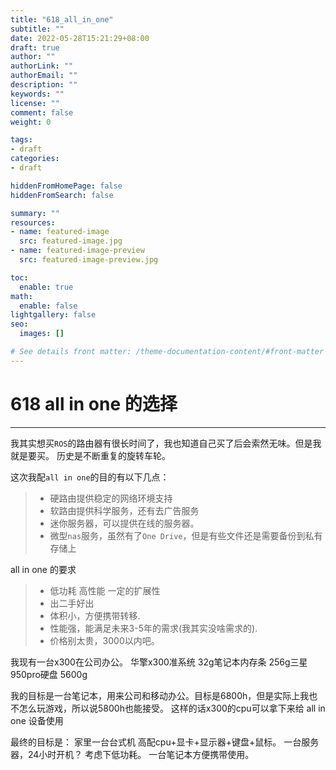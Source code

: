 ```yaml
---
title: "618_all_in_one"
subtitle: ""
date: 2022-05-28T15:21:29+08:00
draft: true
author: ""
authorLink: ""
authorEmail: ""
description: ""
keywords: ""
license: ""
comment: false
weight: 0

tags:
- draft
categories:
- draft

hiddenFromHomePage: false
hiddenFromSearch: false

summary: ""
resources:
- name: featured-image
  src: featured-image.jpg
- name: featured-image-preview
  src: featured-image-preview.jpg

toc:
  enable: true
math:
  enable: false
lightgallery: false
seo:
  images: []

# See details front matter: /theme-documentation-content/#front-matter
---
```


# 618 all in one 的选择

------
我其实想买`ROS`的路由器有很长时间了，我也知道自己买了后会索然无味。但是我就是要买。 历史是不断重复的旋转车轮。

这次我配`all in one`的目的有以下几点：



> * 硬路由提供稳定的网络环境支持
> * 软路由提供科学服务，还有去广告服务
> * 迷你服务器，可以提供在线的服务器。
> * 微型`nas`服务，虽然有了`One Drive`，但是有些文件还是需要备份到私有存储上

all in one 的要求
> * 低功耗 高性能 一定的扩展性
> * 出二手好出
> * 体积小，方便携带转移.
> * 性能强，能满足未来3-5年的需求(我其实没啥需求的).
> * 价格别太贵，3000以内吧。

我现有一台x300在公司办公。
华擎x300准系统
32g笔记本内存条 256g三星950pro硬盘
5600g

我的目标是一台笔记本，用来公司和移动办公。目标是6800h，但是实际上我也不怎么玩游戏，所以说5800h也能接受。
这样的话x300的cpu可以拿下来给 all in one 设备使用

最终的目标是：
家里一台台式机 高配cpu+显卡+显示器+键盘+鼠标。
一台服务器，24小时开机？ 考虑下低功耗。
一台笔记本方便携带使用。

<!--more-->
